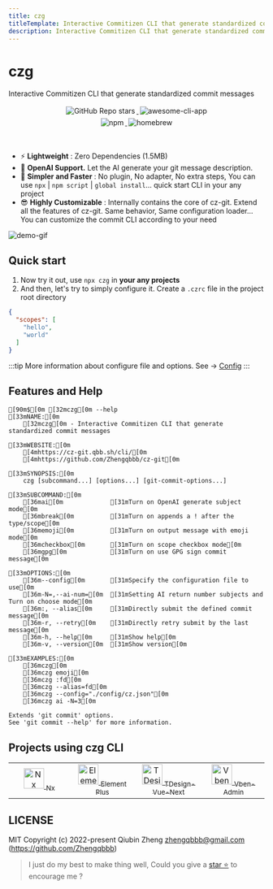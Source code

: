 ```yaml
---
title: czg
titleTemplate: Interactive Commitizen CLI that generate standardized commit messages
description: Interactive Commitizen CLI that generate standardized commit messages
---
```


<h1 class="clip">czg</h1>
<p class="description">Interactive Commitizen CLI that generate standardized commit messages</p>

<p align="center">
    <a target="_blank" href="https://github.com/Zhengqbbb/cz-git">
      <img style="display:inline-block;margin:0.2em;" alt="GitHub Repo stars" src="https://img.shields.io/github/stars/zhengqbbb/cz-git?style=social">
    </a>
    <a target="_blank" href="https://github.com/agarrharr/awesome-cli-apps#git">
      <img style="display:inline-block;margin:0.2em;" alt="awesome-cli-app" src="https://cdn.rawgit.com/sindresorhus/awesome/d7305f38d29fed78fa85652e3a63e154dd8e8829/media/badge.svg">
    </a>
    <br>
    <a href="https://www.npmjs.com/package/czg">
        <img style="display:inline-block;margin:0.2em;" alt="npm" src="https://img.shields.io/npm/v/czg?style=flat-square&logo=npm">
    </a>
    <a href="https://formulae.brew.sh/formula/czg">
        <img style="display:inline-block;margin:0.2em;" alt="homebrew" src="https://img.shields.io/homebrew/v/czg?style=flat-square&logo=homebrew&label=homebrew">
    </a>
</p>

<br />

- ⚡️ **Lightweight** : Zero Dependencies (1.5MB)
- 🤖 **OpenAI Support.** Let the AI generate your git message description.
- 🤗 **Simpler and Faster** : No plugin, No adapter, No extra steps, You can use `npx` | `npm script` | `global install`... quick start CLI in your any project
- 😎 **Highly Customizable** : Internally contains the core of cz-git. Extend all the features of cz-git. Same behavior, Same configuration loader... You can customize the commit CLI according to your need

![demo-gif](https://user-images.githubusercontent.com/40693636/175753060-cf4f5e48-100d-430a-93e9-31b17f42802f.gif) <!-- size=688x264 -->

## Quick start
1. Now try it out, use `npx czg` in **your any projects**
2. And then, let's try to simply configure it.
Create a `.czrc` file in the project root directory

```json
{
  "scopes": [
    "hello",
    "world"
  ]
}
```

:::tip
More information about configure file and options. See → [Config](/config/)
:::


## Features and Help

```ansi
[90m$[0m [32mczg[0m --help
[33mNAME:[0m 
    [32mczg[0m - Interactive Commitizen CLI that generate standardized commit messages

[33mWEBSITE:[0m
    [4mhttps://cz-git.qbb.sh/cli/[0m
    [4mhttps://github.com/Zhengqbbb/cz-git[0m

[33mSYNOPSIS:[0m
    czg [subcommand...] [options...] [git-commit-options...]

[33mSUBCOMMAND:[0m
    [36mai[0m             [31mTurn on OpenAI generate subject mode[0m
    [36mbreak[0m          [31mTurn on appends a ! after the type/scope[0m
    [36memoji[0m          [31mTurn on output message with emoji mode[0m
    [36mcheckbox[0m       [31mTurn on scope checkbox mode[0m
    [36mgpg[0m            [31mTurn on use GPG sign commit message[0m
    
[33mOPTIONS:[0m
    [36m--config[0m       [31mSpecify the configuration file to use[0m
    [36m-N=,--ai-num=[0m  [31mSetting AI return number subjects and Turn on choose mode[0m
    [36m:, --alias[0m     [31mDirectly submit the defined commit message[0m
    [36m-r, --retry[0m    [31mDirectly retry submit by the last message[0m
    [36m-h, --help[0m     [31mShow help[0m
    [36m-v, --version[0m  [31mShow version[0m

[33mEXAMPLES:[0m
    [36mczg[0m
    [36mczg emoji[0m
    [36mczg :fd[0m
    [36mczg --alias=fd[0m
    [36mczg --config="./config/cz.json"[0m
    [36mczg ai -N=3[0m

Extends 'git commit' options. 
See 'git commit --help' for more information. 
```

## Projects using czg CLI

<table>
  <tr>
    <td align="center" width="200px">
      <a target="_blank" href="https://github.com/nrwl/nx">
        <img src="https://user-images.githubusercontent.com/40693636/211251507-e45992b8-6e49-44e4-933c-100a68f5ff48.png" alt="Nx logo" width="40">
        <sub>Nx</sub>
      </a>
    </td>
    <td align="center" width="200px">
      <a target="_blank" href="https://github.com/element-plus/element-plus">
        <img src="https://user-images.githubusercontent.com/40693636/172459748-939e3f1b-a694-4c09-b643-e1dce602105c.png" alt="Element Plus logo" width="40">
        <sub>Element Plus</sub>
      </a>
    </td>
    <td align="center" width="200px">
      <a target="_blank" href="https://github.com/Tencent/tdesign-vue-next">
        <img src="https://user-images.githubusercontent.com/40693636/170830562-38e4c998-9af4-4303-9270-4f14e0942b08.png" alt="TDesign-Vue-Next logo" width="40">
        <sub>TDesign-Vue-Next</sub>
      </a>
    </td>
    <td align="center" width="200px">
      <a target="_blank" href="https://github.com/vbenjs/vue-vben-admin">
        <img src="https://user-images.githubusercontent.com/40693636/178189964-931a1fc2-92df-4d04-8d0d-b748fc318c0a.png" alt="Vben-Admin logo" width="40">
        <sub>Vben-Admin</sub>
      </a>
    </td>
  </tr>
</table>

## LICENSE

MIT
Copyright (c) 2022-present Qiubin Zheng <zhengqbbb@gmail.com> (https://github.com/Zhengqbbb)

> I just do my best to make thing well, Could you give a [star ⭐](https://github.com/Zhengqbbb/cz-git) to encourage me ?
